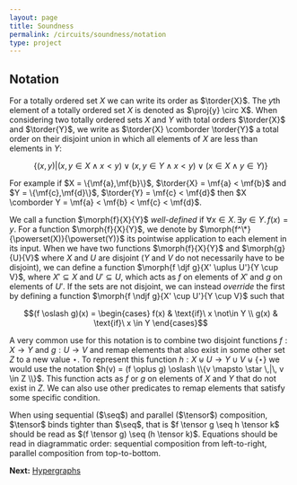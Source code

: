 ```yaml
---
layout: page
title: Soundness
permalink: /circuits/soundness/notation
type: project
---
```


## Notation

For a totally ordered set $X$ we can write its order as $\torder{X}$. The $y$th element of a totally ordered set $X$ is denoted as $\proj{y} \circ X$. When considering two totally ordered sets $X$ and $Y$ with total orders $\torder{X}$ and $\torder{Y}$, we write as $\torder{X} \comborder \torder{Y}$ a total order on their disjoint union in which all elements of $X$ are less than elements in $Y$:

$$\{(x, y) | (x, y \in X \wedge x < y) \lor (x, y \in Y \wedge x < y) \lor (x \in X \wedge y \in Y)\}$$ 

For example if $X = \{\mf{a},\mf{b}\}$, $\torder{X} = \mf{a} < \mf{b}$ and $Y = \{\mf{c},\mf{d}\}$, $\torder{Y} = \mf{c} < \mf{d}$ then $X \comborder Y = \mf{a} < \mf{b} < \mf{c} < \mf{d}$.

We call a function $\morph{f}{X}{Y}$ *well-defined* if $\forall x \in X. \,\exists y \in Y. \, f(x) = y$. For a function $\morph{f}{X}{Y}$, we denote by $\morph{f^\*}{\powerset(X)}{\powerset(Y)}$ its pointwise application to each element in its input. When we have two functions $\morph{f}{X}{Y}$ and $\morph{g}{U}{V}$ where $X$ and $U$ are disjoint ($Y$ and $V$ do not necessarily have to be disjoint), we can define a function $\morph{f \djf g}{X' \uplus U'}{Y \cup V}$, where $X' \subseteq X$ and $U' \subseteq U$, which acts as $f$ on elements of $X'$ and $g$ on elements of $U'$. If the sets are not disjoint, we can instead *override* the first by defining a function $\morph{f \ndjf g}{X' \cup U'}{Y \cup V}$ such that

$$(f \oslash g)(x) = \begin{cases}
    f(x) & \text{if}\ x \not\in Y \\
    g(x) & \text{if}\ x \in Y
\end{cases}$$

A very common use for this notation is to combine two disjoint functions
$f : X \to Y$ and $g : U \to V$ and remap elements that also exist in
some other set $Z$ to a new value $\star$. To represent this function
$h : X \uplus U \to Y \cup V \uplus \{\star\}$ we would use the notation
$h(v) = (f \oplus g) \oslash \\{v \mapsto \star \,|\, v \in Z \\}$. This
function acts as $f$ or $g$ on elements of $X$ and $Y$ that do not exist
in $Z$. We can also use other predicates to remap elements that satisfy
some specific condition.

When using sequential ($\seq$) and parallel ($\tensor$) composition, $\tensor$ binds tighter than $\seq$, that is $f \tensor g \seq h \tensor k$ should be read as $(f \tensor g) \seq (h \tensor k)$. Equations should be read in diagrammatic order: sequential composition from left-to-right, parallel composition from top-to-bottom.

**Next:** [Hypergraphs](/circuits/soundness/hypergraphs)